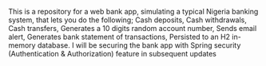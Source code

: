 This is a repository for a web bank app, simulating a typical Nigeria banking system, that lets you do the following;
Cash deposits,
Cash withdrawals,
Cash transfers,
Generates a 10 digits random account number,
Sends email alert,
Generates bank statement of transactions,
Persisted to an H2 in-memory database.
I will be securing the bank app with Spring security (Authentication & Authorization) feature in subsequent updates

